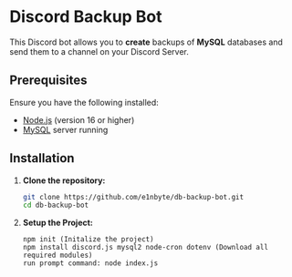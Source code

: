 # Discord Backup Bot

This Discord bot allows you to **create** backups of **MySQL** databases and send them to a channel on your Discord Server.

## Prerequisites

Ensure you have the following installed:

- [Node.js](https://nodejs.org/) (version 16 or higher)
- [MySQL](https://www.mysql.com/) server running

## Installation

1. **Clone the repository:**
   ```bash
   git clone https://github.com/e1nbyte/db-backup-bot.git
   cd db-backup-bot

2. **Setup the Project:**
    ```
    npm init (Initalize the project)
    npm install discord.js mysql2 node-cron dotenv (Download all required modules)
    run prompt command: node index.js
    ```
